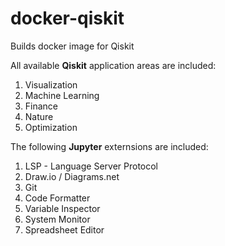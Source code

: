 # docker-qiskit
Builds docker image for Qiskit

All available **Qiskit** application areas are included:
1. Visualization
2. Machine Learning
3. Finance
4. Nature
5. Optimization

The following **Jupyter** externsions are included:
1. LSP - Language Server Protocol
2. Draw.io / Diagrams.net
3. Git
4. Code Formatter
5. Variable Inspector
6. System Monitor
7. Spreadsheet Editor

  
